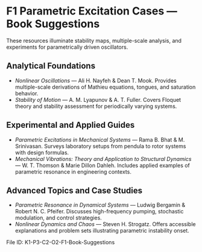 # F1 Parametric Excitation Cases — Book Suggestions

These resources illuminate stability maps, multiple-scale analysis, and experiments for parametrically driven oscillators.

## Analytical Foundations
- *Nonlinear Oscillations* — Ali H. Nayfeh & Dean T. Mook. Provides multiple-scale derivations of Mathieu equations, tongues, and saturation behavior.
- *Stability of Motion* — A. M. Lyapunov & A. T. Fuller. Covers Floquet theory and stability assessment for periodically varying systems.

## Experimental and Applied Guides
- *Parametric Excitations in Mechanical Systems* — Rama B. Bhat & M. Srinivasan. Surveys laboratory setups from pendula to rotor systems with design formulas.
- *Mechanical Vibrations: Theory and Application to Structural Dynamics* — W. T. Thomson & Marie Dillon Dahleh. Includes applied examples of parametric resonance in engineering contexts.

## Advanced Topics and Case Studies
- *Parametric Resonance in Dynamical Systems* — Ludwig Bergamin & Robert N. C. Pfeifer. Discusses high-frequency pumping, stochastic modulation, and control strategies.
- *Nonlinear Dynamics and Chaos* — Steven H. Strogatz. Offers accessible explanations and problem sets illustrating parametric instability onset.

File ID: K1-P3-C2-O2-F1-Book-Suggestions
